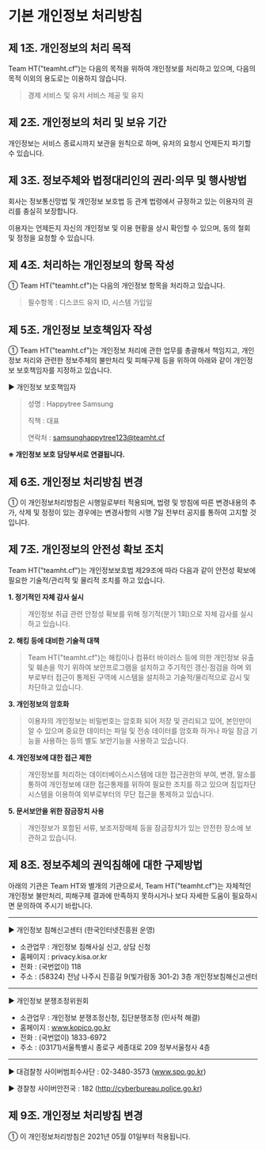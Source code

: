 # 기본 개인정보 처리방침

## 제 1조. 개인정보의 처리 목적
Team HT("teamht.cf")는 다음의 목적을 위하여 개인정보를 처리하고 있으며, 다음의 목적 이외의 용도로는 이용하지 않습니다.
> 경제 서비스 및 유저 서비스 제공 및 유지

## 제 2조. 개인정보의 처리 및 보유 기간
개인정보는 서비스 종료시까지 보관을 원칙으로 하며, 유저의 요청시 언제든지 파기할 수 있습니다.

## 제 3조. 정보주체와 법정대리인의 권리·의무 및 행사방법
회사는 정보통신망법 및 개인정보 보호법 등 관계 법령에서 규정하고 있는 이용자의 권리를 충실히 보장합니다.

이용자는 언제든지 자신의 개인정보 및 이용 현황을 상시 확인할 수 있으며, 동의 철회 및 정정을 요청할 수 있습니다.

## 제 4조. 처리하는 개인정보의 항목 작성
① Team HT("teamht.cf")는 다음의 개인정보 항목을 처리하고 있습니다.
> 필수항목 : 디스코드 유저 ID, 시스템 가입일

## 제 5조. 개인정보 보호책임자 작성
① Team HT("teamht.cf")는 개인정보 처리에 관한 업무를 총괄해서 책임지고, 개인정보 처리와 관련한 정보주체의 불만처리 및 피해구제 등을 위하여 아래와 같이 개인정보 보호책임자를 지정하고 있습니다.

▶ 개인정보 보호책임자
> 성명 : Happytree Samsung
> 
> 직책 : 대표
> 
> 연락처 : samsunghappytree123@teamht.cf

**※ 개인정보 보호 담당부서로 연결됩니다.**

## 제 6조. 개인정보 처리방침 변경
① 이 개인정보처리방침은 시행일로부터 적용되며, 법령 및 방침에 따른 변경내용의 추가, 삭제 및 정정이 있는 경우에는 변경사항의 시행 7일 전부터 공지를 통하여 고지할 것입니다.

## 제 7조. 개인정보의 안전성 확보 조치
Team HT("teamht.cf")는 개인정보보호법 제29조에 따라 다음과 같이 안전성 확보에 필요한 기술적/관리적 및 물리적 조치를 하고 있습니다.

**1. 정기적인 자체 감사 실시**
> 개인정보 취급 관련 안정성 확보를 위해 정기적(분기 1회)으로 자체 감사를 실시하고 있습니다.

**2. 해킹 등에 대비한 기술적 대책**
> Team HT("teamht.cf")는 해킹이나 컴퓨터 바이러스 등에 의한 개인정보 유출 및 훼손을 막기 위하여 보안프로그램을 설치하고 주기적인 갱신·점검을 하며 외부로부터 접근이 통제된 구역에 시스템을 설치하고 기술적/물리적으로 감시 및 차단하고 있습니다.

**3. 개인정보의 암호화**
> 이용자의 개인정보는 비밀번호는 암호화 되어 저장 및 관리되고 있어, 본인만이 알 수 있으며 중요한 데이터는 파일 및 전송 데이터를 암호화 하거나 파일 잠금 기능을 사용하는 등의 별도 보안기능을 사용하고 있습니다.

**4. 개인정보에 대한 접근 제한**
> 개인정보를 처리하는 데이터베이스시스템에 대한 접근권한의 부여, 변경, 말소를 통하여 개인정보에 대한 접근통제를 위하여 필요한 조치를 하고 있으며 침입차단시스템을 이용하여 외부로부터의 무단 접근을 통제하고 있습니다.

**5. 문서보안을 위한 잠금장치 사용**
> 개인정보가 포함된 서류, 보조저장매체 등을 잠금장치가 있는 안전한 장소에 보관하고 있습니다.

## 제 8조. 정보주체의 권익침해에 대한 구제방법
아래의 기관은 Team HT와 별개의 기관으로서, Team HT("teamht.cf")는 자체적인 개인정보 불만처리, 피해구제 결과에 만족하지 못하시거나 보다 자세한 도움이 필요하시면 문의하여 주시기 바랍니다.

---------------------------------------------------------

▶ 개인정보 침해신고센터 (한국인터넷진흥원 운영)
+ 소관업무 : 개인정보 침해사실 신고, 상담 신청
+ 홈페이지 : privacy.kisa.or.kr
+ 전화 : (국번없이) 118
+ 주소 : (58324) 전남 나주시 진흥길 9(빛가람동 301-2) 3층 개인정보침해신고센터

---------------------------------------------------------

▶ 개인정보 분쟁조정위원회
+ 소관업무 : 개인정보 분쟁조정신청, 집단분쟁조정 (민사적 해결)
+ 홈페이지 : www.kopico.go.kr
+ 전화 : (국번없이) 1833-6972
+ 주소 : (03171)서울특별시 종로구 세종대로 209 정부서울청사 4층

---------------------------------------------------------

▶ 대검찰청 사이버범죄수사단 : 02-3480-3573 (www.spo.go.kr)

▶ 경찰청 사이버안전국 : 182 (http://cyberbureau.police.go.kr)

## 제 9조. 개인정보 처리방침 변경
① 이 개인정보처리방침은 2021년 05월 01일부터 적용됩니다.
